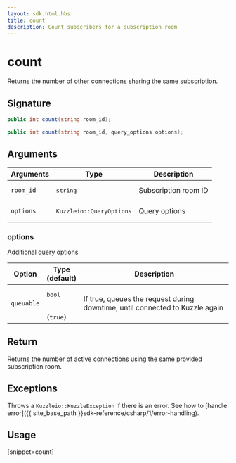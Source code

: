 ```yaml
---
layout: sdk.html.hbs
title: count
description: Count subscribers for a subscription room
---
```


# count

Returns the number of other connections sharing the same subscription.

## Signature

```csharp
public int count(string room_id);

public int count(string room_id, query_options options);

```

## Arguments

| Arguments    | Type    | Description |
|--------------|---------|-------------|
| `room_id` | <pre>string</pre> | Subscription room ID |
| `options` | <pre>Kuzzleio::QueryOptions</pre> | Query options |

### options

Additional query options

| Option     | Type<br/>(default)  | Description   |
| ---------- | ------- | --------------------------------- |
| `queuable` | <pre>bool</pre><br/>(`true`) |  If true, queues the request during downtime, until connected to Kuzzle again |

## Return

Returns the number of active connections using the same provided subscription room.

## Exceptions

Throws a `Kuzzleio::KuzzleException` if there is an error. See how to [handle error]({{ site_base_path }}sdk-reference/csharp/1/error-handling).

## Usage

[snippet=count]

